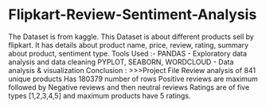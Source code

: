 # Flipkart-Review-Sentiment-Analysis
The Dataset is from kaggle.
This Dataset is about different products sell by flipkart. It has details about product name, price, review, rating, summary about product, sentiment type.
Tools Used :-
PANDAS - Exploratory data analysis and data cleaning
PYPLOT, SEABORN, WORDCLOUD - Data analysis & visualization
Conclusion : >>>Project File
Review analysis of 841 unique products
Has 180379 number of rows
Positive reviews are maximum followed by Negative reviews and then neutral reviews
Ratings are of five types [1,2,3,4,5] and maximum products have 5 ratings.
